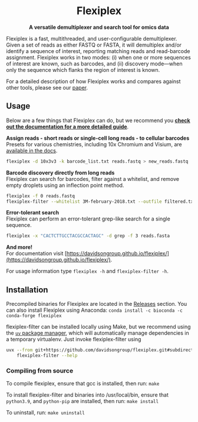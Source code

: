 <div align="center">
	<h1>Flexiplex</h1>
	<p>
		<b>A versatile demultiplexer and search tool for omics data</b>
	</p>
</div>

Flexiplex is a fast, multithreaded, and user-configurable demultiplexer. Given a set of reads as either FASTQ or FASTA, it will demultiplex and/or identify a sequence of interest, reporting matching reads and read-barcode assignment. Flexiplex works in two modes: (i) when one or more sequences of interest are known, such as barcodes, and (ii) discovery mode—when only the sequence which flanks the region of interest is known.

For a detailed description of how Flexiplex works and compares against other tools, please see our [paper](https://academic.oup.com/bioinformatics/article/40/3/btae102/7611801).

## Usage

Below are a few things that Flexiplex can do, but we recommend you [**check out the documentation for a more detailed guide**](https://davidsongroup.github.io/flexiplex/).

**Assign reads - short reads or single-cell long reads - to cellular barcodes**  
Presets for various chemistries, including 10x Chromium and Visium, are [available in the docs](https://davidsongroup.github.io/flexiplex/#assigning-long-reads-to-10x-barcodes-when-barcodes-are-known).
```sh
flexiplex -d 10x3v3 -k barcode_list.txt reads.fastq > new_reads.fastq
```

**Barcode discovery directly from long reads**  
Flexiplex can search for barcodes, filter against a whitelist, and remove empty droplets using an inflection point method.
```sh
flexiplex -f 0 reads.fastq
flexiplex-filter --whitelist 3M-february-2018.txt --outfile filtered.txt flexiplex_barcodes_counts.txt
```

**Error-tolerant search**  
Flexiplex can perform an error-tolerant grep-like search for a single sequence.
```sh
flexiplex -x "CACTCTTGCCTACGCCACTAGC" -d grep -f 3 reads.fasta
```

**And more!**  
For documentation visit [https://davidsongroup.github.io/flexiplex/](https://davidsongroup.github.io/flexiplex/).

For usage information type `flexiplex -h` and `flexiplex-filter -h`.


## Installation

Precompiled binaries for Flexiplex are located in the [Releases](https://github.com/DavidsonGroup/flexiplex/releases) section. You can also install Flexiplex using Anaconda: `conda install -c bioconda -c conda-forge flexiplex`

flexiplex-filter can be installed locally using Make, but we recommend using the [`uv` package manager](https://docs.astral.sh/uv/getting-started/installation/), which will automatically manage dependencies in a temporary virtualenv. Just invoke flexiplex-filter using

```sh
uvx --from git+https://github.com/davidsongroup/flexiplex.git#subdirectory=scripts \
    flexiplex-filter --help
```

### Compiling from source

To compile flexiplex, ensure that gcc is installed, then run:
`make`

To install flexiplex-filter and binaries into /usr/local/bin, ensure that `python3.9`, and `python-pip` are installed, then run:
`make install`

To uninstall, run:
`make uninstall`
